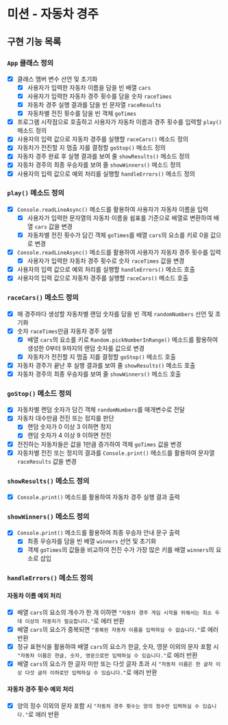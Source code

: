 # 미션 - 자동차 경주

## 구현 기능 목록

### `App` 클래스 정의

- [x] 클래스 멤버 변수 선언 및 초기화
  - [x] 사용자가 입력한 자동차 이름을 담을 빈 배열 `cars`
  - [x] 사용자가 입력한 자동차 경주 횟수를 담을 숫자 `raceTimes`
  - [x] 자동차 경주 실행 결과를 담을 빈 문자열 `raceResults`
  - [x] 자동차별 전진 횟수를 담을 빈 객체 `goTimes`
- [x] 프로그램 시작점으로 호출하고 사용자가 자동차 이름과 경주 횟수를 입력할 `play()` 메소드 정의
- [x] 사용자의 입력 값으로 자동차 경주를 실행할 `raceCars()` 메소드 정의
- [x] 자동차가 전진할 지 멈출 지를 결정할 `goStop()` 메소드 정의
- [x] 자동차 경주 완료 후 실행 결과를 보여 줄 `showResults()` 메소드 정의
- [x] 자동차 경주의 최종 우승자를 보여 줄 `showWinners()` 메소드 정의
- [x] 사용자의 입력 값으로 예외 처리를 실행할 `handleErrors()` 메소드 정의

### `play()` 메소드 정의

- [x] `Console.readLineAsync()` 메소드를 활용하여 사용자가 자동차 이름을 입력
  - [x] 사용자가 입력한 문자열의 자동차 이름을 쉼표를 기준으로 배열로 변환하여 배열 `cars` 값을 변경
  - [x] 자동차별 전진 횟수가 담긴 객체 `goTimes`를 배열 `cars`의 요소를 키로 0을 값으로 변경
- [x] `Console.readLineAsync()` 메소드를 활용하여 사용자가 자동차 경주 횟수를 입력
  - [x] 사용자가 입력한 자동차 경주 횟수로 숫자 `raceTimes` 값을 변경
- [x] 사용자의 입력 값으로 예외 처리를 실행할 `handleErrors()` 메소드 호출
- [x] 사용자의 입력 값으로 자동차 경주를 실행할 `raceCars()` 메소드 호출

### `raceCars()` 메소드 정의

- [x] 매 경주마다 생성할 자동차별 랜덤 숫자를 담을 빈 객체 `randomNumbers` 선언 및 초기화
- [x] 숫자 `raceTimes`만큼 자동차 경주 실행
  - [x] 배열 `cars`의 요소를 키로 `Random.pickNumberInRange()` 메소드를 활용하여 생성한 0부터 9까지의 랜덤 숫자를 값으로 변경
  - [x] 자동차가 전진할 지 멈출 지를 결정할 `goStop()` 메소드 호출
- [x] 자동차 경주가 끝난 후 실행 결과를 보여 줄 `showResults()` 메소드 호출
- [x] 자동차 경주의 최종 우승자를 보여 줄 `showWinners()` 메소드 호출

### `goStop()` 메소드 정의

- [x] 자동차별 랜덤 숫자가 담긴 객체 `randomNumbers`를 매개변수로 전달
- [x] 자동차 대수만큼 전진 또는 정지를 판단
  - [x] 랜덤 숫자가 0 이상 3 이하면 정지
  - [x] 랜덤 숫자가 4 이상 9 이하면 전진
- [x] 전진하는 자동차들은 값을 1만큼 증가하여 객체 `goTimes` 값을 변경
- [x] 자동차별 전진 또는 정지의 결과를 `Console.print()` 메소드를 활용하여 문자열 `raceResults` 값을 변경

### `showResults()` 메소드 정의

- [x] `Console.print()` 메소드를 활용하여 자동차 경주 실행 결과 출력

### `showWinners()` 메소드 정의

- [x] `Console.print()` 메소드를 활용하여 최종 우승자 안내 문구 출력
  - [x] 최종 우승자를 담을 빈 배열 `winners` 선언 및 초기화
  - [x] 객체 `goTimes`의 값들을 비교하여 전진 수가 가장 많은 키를 배열 `winners`의 요소로 삽입

### `handleErrors()` 메소드 정의

#### 자동차 이름 예외 처리

- [x] 배열 `cars`의 요소의 개수가 한 개 이하면 `"자동차 경주 게임 시작을 위해서는 최소 두 대 이상의 자동차가 필요합니다."`로 에러 반환
- [x] 배열 `cars`의 요소가 중복되면 `"중복된 자동차 이름을 입력하실 수 없습니다."`로 에러 반환
- [x] 정규 표현식을 활용하여 배열 `cars`의 요소가 한글, 숫자, 영문 이외의 문자 포함 시 `"자동차 이름은 한글, 숫자, 영문으로만 입력하실 수 있습니다."`로 에러 반환
- [x] 배열 `cars`의 요소가 한 글자 미만 또는 다섯 글자 초과 시 `"자동차 이름은 한 글자 이상 다섯 글자 이하로만 입력하실 수 있습니다."`로 에러 반환

#### 자동차 경주 횟수 예외 처리

- [x] 양의 정수 이외의 문자 포함 시 `"자동차 경주 횟수는 양의 정수만 입력하실 수 있습니다."`로 에러 반환
